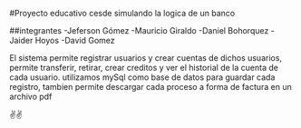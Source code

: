 #Proyecto educativo cesde simulando la logica de un banco

##integrantes
-Jeferson Gómez 
-Mauricio Giraldo
-Daniel Bohorquez
-Jaider Hoyos
-David Gomez

El sistema permite registrar usuarios y crear cuentas de dichos usuarios, permite transferir, retirar, crear creditos y ver el historial de la cuenta de cada usuario.
utilizamos mySql como base de datos para guardar cada registro, tambien permite descargar cada proceso a forma de factura en un archivo pdf

✌️✌️
